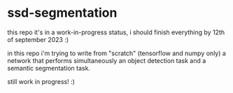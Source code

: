 # ssd-segmentation
this repo it's in a work-in-progress status, i should finish everything by 12th of september 2023 :)

in this repo i'm trying to write from "scratch" (tensorflow and numpy only) a network that performs simultaneously an object detection task and a semantic segmentation task.

still work in progress! :)

